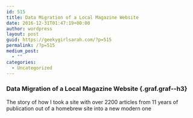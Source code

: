 ```yaml
---
id: 515
title: Data Migration of a Local Magazine Website
date: 2016-12-31T01:47:19+00:00
author: wordpress
layout: post
guid: https://geekygirlsarah.com/?p=515
permalink: /?p=515
medium_post:
  - ""
categories:
  - Uncategorized
---
```

### Data Migration of a Local Magazine Website {.graf.graf--h3}

<p class="graf graf--p">
  The story of how I took a site with over 2200 articles from 11 years of publication out of a homebrew site into a new modern one
</p>